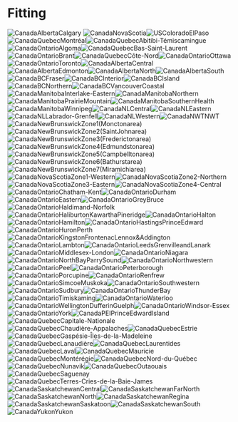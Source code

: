 # Fitting

![CanadaAlbertaCalgary](results/latest/CanadaAlbertaCalgary/CanadaAlbertaCalgary_fit.png)
![CanadaNovaScotia](results/latest/CanadaNovaScotia/CanadaNovaScotia_fit.png)![USColoradoElPaso](results/latest/USColoradoElPaso/USColoradoElPaso_fit.png)![CanadaQuebecMontréal](results/latest/CanadaQuebecMontréal/CanadaQuebecMontréal_fit.png)![CanadaQuebecAbitibi-Témiscamingue](results/latest/CanadaQuebecAbitibi-Témiscamingue/CanadaQuebecAbitibi-Témiscamingue_fit.png)![CanadaOntarioAlgoma](results/latest/CanadaOntarioAlgoma/CanadaOntarioAlgoma_fit.png)![CanadaQuebecBas-Saint-Laurent](results/latest/CanadaQuebecBas-Saint-Laurent/CanadaQuebecBas-Saint-Laurent_fit.png)![CanadaOntarioBrant](results/latest/CanadaOntarioBrant/CanadaOntarioBrant_fit.png)![CanadaQuebecCôte-Nord](results/latest/CanadaQuebecCôte-Nord/CanadaQuebecCôte-Nord_fit.png)![CanadaOntarioOttawa](results/latest/CanadaOntarioOttawa/CanadaOntarioOttawa_fit.png)![CanadaOntarioToronto](results/latest/CanadaOntarioToronto/CanadaOntarioToronto_fit.png)![CanadaAlbertaCentral](results/latest/CanadaAlbertaCentral/CanadaAlbertaCentral_fit.png)![CanadaAlbertaEdmonton](results/latest/CanadaAlbertaEdmonton/CanadaAlbertaEdmonton_fit.png)![CanadaAlbertaNorth](results/latest/CanadaAlbertaNorth/CanadaAlbertaNorth_fit.png)![CanadaAlbertaSouth](results/latest/CanadaAlbertaSouth/CanadaAlbertaSouth_fit.png)![CanadaBCFraser](results/latest/CanadaBCFraser/CanadaBCFraser_fit.png)![CanadaBCInterior](results/latest/CanadaBCInterior/CanadaBCInterior_fit.png)![CanadaBCIsland](results/latest/CanadaBCIsland/CanadaBCIsland_fit.png)![CanadaBCNorthern](results/latest/CanadaBCNorthern/CanadaBCNorthern_fit.png)![CanadaBCVancouverCoastal](results/latest/CanadaBCVancouverCoastal/CanadaBCVancouverCoastal_fit.png)![CanadaManitobaInterlake-Eastern](results/latest/CanadaManitobaInterlake-Eastern/CanadaManitobaInterlake-Eastern_fit.png)![CanadaManitobaNorthern](results/latest/CanadaManitobaNorthern/CanadaManitobaNorthern_fit.png)![CanadaManitobaPrairieMountain](results/latest/CanadaManitobaPrairieMountain/CanadaManitobaPrairieMountain_fit.png)![CanadaManitobaSouthernHealth](results/latest/CanadaManitobaSouthernHealth/CanadaManitobaSouthernHealth_fit.png)![CanadaManitobaWinnipeg](results/latest/CanadaManitobaWinnipeg/CanadaManitobaWinnipeg_fit.png)![CanadaNLCentral](results/latest/CanadaNLCentral/CanadaNLCentral_fit.png)![CanadaNLEastern](results/latest/CanadaNLEastern/CanadaNLEastern_fit.png)![CanadaNLLabrador-Grenfell](results/latest/CanadaNLLabrador-Grenfell/CanadaNLLabrador-Grenfell_fit.png)![CanadaNLWestern](results/latest/CanadaNLWestern/CanadaNLWestern_fit.png)![CanadaNWTNWT](results/latest/CanadaNWTNWT/CanadaNWTNWT_fit.png)![CanadaNewBrunswickZone1(Monctonarea)](results/latest/CanadaNewBrunswickZone1(Monctonarea)/CanadaNewBrunswickZone1(Monctonarea)_fit.png)![CanadaNewBrunswickZone2(SaintJohnarea)](results/latest/CanadaNewBrunswickZone2(SaintJohnarea)/CanadaNewBrunswickZone2(SaintJohnarea)_fit.png)![CanadaNewBrunswickZone3(Frederictonarea)](results/latest/CanadaNewBrunswickZone3(Frederictonarea)/CanadaNewBrunswickZone3(Frederictonarea)_fit.png)![CanadaNewBrunswickZone4(Edmundstonarea)](results/latest/CanadaNewBrunswickZone4(Edmundstonarea)/CanadaNewBrunswickZone4(Edmundstonarea)_fit.png)![CanadaNewBrunswickZone5(Campbelltonarea)](results/latest/CanadaNewBrunswickZone5(Campbelltonarea)/CanadaNewBrunswickZone5(Campbelltonarea)_fit.png)![CanadaNewBrunswickZone6(Bathurstarea)](results/latest/CanadaNewBrunswickZone6(Bathurstarea)/CanadaNewBrunswickZone6(Bathurstarea)_fit.png)![CanadaNewBrunswickZone7(Miramichiarea)](results/latest/CanadaNewBrunswickZone7(Miramichiarea)/CanadaNewBrunswickZone7(Miramichiarea)_fit.png)![CanadaNovaScotiaZone1-Western](results/latest/CanadaNovaScotiaZone1-Western/CanadaNovaScotiaZone1-Western_fit.png)![CanadaNovaScotiaZone2-Northern](results/latest/CanadaNovaScotiaZone2-Northern/CanadaNovaScotiaZone2-Northern_fit.png)![CanadaNovaScotiaZone3-Eastern](results/latest/CanadaNovaScotiaZone3-Eastern/CanadaNovaScotiaZone3-Eastern_fit.png)![CanadaNovaScotiaZone4-Central](results/latest/CanadaNovaScotiaZone4-Central/CanadaNovaScotiaZone4-Central_fit.png)![CanadaOntarioChatham-Kent](results/latest/CanadaOntarioChatham-Kent/CanadaOntarioChatham-Kent_fit.png)![CanadaOntarioDurham](results/latest/CanadaOntarioDurham/CanadaOntarioDurham_fit.png)![CanadaOntarioEastern](results/latest/CanadaOntarioEastern/CanadaOntarioEastern_fit.png)![CanadaOntarioGreyBruce](results/latest/CanadaOntarioGreyBruce/CanadaOntarioGreyBruce_fit.png)![CanadaOntarioHaldimand-Norfolk](results/latest/CanadaOntarioHaldimand-Norfolk/CanadaOntarioHaldimand-Norfolk_fit.png)![CanadaOntarioHaliburtonKawarthaPineridge](results/latest/CanadaOntarioHaliburtonKawarthaPineridge/CanadaOntarioHaliburtonKawarthaPineridge_fit.png)![CanadaOntarioHalton](results/latest/CanadaOntarioHalton/CanadaOntarioHalton_fit.png)![CanadaOntarioHamilton](results/latest/CanadaOntarioHamilton/CanadaOntarioHamilton_fit.png)![CanadaOntarioHastingsPrinceEdward](results/latest/CanadaOntarioHastingsPrinceEdward/CanadaOntarioHastingsPrinceEdward_fit.png)![CanadaOntarioHuronPerth](results/latest/CanadaOntarioHuronPerth/CanadaOntarioHuronPerth_fit.png)![CanadaOntarioKingstonFrontenacLennox&Addington](results/latest/CanadaOntarioKingstonFrontenacLennox&Addington/CanadaOntarioKingstonFrontenacLennox&Addington_fit.png)![CanadaOntarioLambton](results/latest/CanadaOntarioLambton/CanadaOntarioLambton_fit.png)![CanadaOntarioLeedsGrenvilleandLanark](results/latest/CanadaOntarioLeedsGrenvilleandLanark/CanadaOntarioLeedsGrenvilleandLanark_fit.png)![CanadaOntarioMiddlesex-London](results/latest/CanadaOntarioMiddlesex-London/CanadaOntarioMiddlesex-London_fit.png)![CanadaOntarioNiagara](results/latest/CanadaOntarioNiagara/CanadaOntarioNiagara_fit.png)![CanadaOntarioNorthBayParrySound](results/latest/CanadaOntarioNorthBayParrySound/CanadaOntarioNorthBayParrySound_fit.png)![CanadaOntarioNorthwestern](results/latest/CanadaOntarioNorthwestern/CanadaOntarioNorthwestern_fit.png)![CanadaOntarioPeel](results/latest/CanadaOntarioPeel/CanadaOntarioPeel_fit.png)![CanadaOntarioPeterborough](results/latest/CanadaOntarioPeterborough/CanadaOntarioPeterborough_fit.png)![CanadaOntarioPorcupine](results/latest/CanadaOntarioPorcupine/CanadaOntarioPorcupine_fit.png)![CanadaOntarioRenfrew](results/latest/CanadaOntarioRenfrew/CanadaOntarioRenfrew_fit.png)![CanadaOntarioSimcoeMuskoka](results/latest/CanadaOntarioSimcoeMuskoka/CanadaOntarioSimcoeMuskoka_fit.png)![CanadaOntarioSouthwestern](results/latest/CanadaOntarioSouthwestern/CanadaOntarioSouthwestern_fit.png)![CanadaOntarioSudbury](results/latest/CanadaOntarioSudbury/CanadaOntarioSudbury_fit.png)![CanadaOntarioThunderBay](results/latest/CanadaOntarioThunderBay/CanadaOntarioThunderBay_fit.png)![CanadaOntarioTimiskaming](results/latest/CanadaOntarioTimiskaming/CanadaOntarioTimiskaming_fit.png)![CanadaOntarioWaterloo](results/latest/CanadaOntarioWaterloo/CanadaOntarioWaterloo_fit.png)![CanadaOntarioWellingtonDufferinGuelph](results/latest/CanadaOntarioWellingtonDufferinGuelph/CanadaOntarioWellingtonDufferinGuelph_fit.png)![CanadaOntarioWindsor-Essex](results/latest/CanadaOntarioWindsor-Essex/CanadaOntarioWindsor-Essex_fit.png)![CanadaOntarioYork](results/latest/CanadaOntarioYork/CanadaOntarioYork_fit.png)![CanadaPEIPrinceEdwardIsland](results/latest/CanadaPEIPrinceEdwardIsland/CanadaPEIPrinceEdwardIsland_fit.png)![CanadaQuebecCapitale-Nationale](results/latest/CanadaQuebecCapitale-Nationale/CanadaQuebecCapitale-Nationale_fit.png)![CanadaQuebecChaudière-Appalaches](results/latest/CanadaQuebecChaudière-Appalaches/CanadaQuebecChaudière-Appalaches_fit.png)![CanadaQuebecEstrie](results/latest/CanadaQuebecEstrie/CanadaQuebecEstrie_fit.png)![CanadaQuebecGaspésie-Îles-de-la-Madeleine](results/latest/CanadaQuebecGaspésie-Îles-de-la-Madeleine/CanadaQuebecGaspésie-Îles-de-la-Madeleine_fit.png)![CanadaQuebecLanaudière](results/latest/CanadaQuebecLanaudière/CanadaQuebecLanaudière_fit.png)![CanadaQuebecLaurentides](results/latest/CanadaQuebecLaurentides/CanadaQuebecLaurentides_fit.png)![CanadaQuebecLaval](results/latest/CanadaQuebecLaval/CanadaQuebecLaval_fit.png)![CanadaQuebecMauricie](results/latest/CanadaQuebecMauricie/CanadaQuebecMauricie_fit.png)![CanadaQuebecMontérégie](results/latest/CanadaQuebecMontérégie/CanadaQuebecMontérégie_fit.png)![CanadaQuebecNord-du-Québec](results/latest/CanadaQuebecNord-du-Québec/CanadaQuebecNord-du-Québec_fit.png)![CanadaQuebecNunavik](results/latest/CanadaQuebecNunavik/CanadaQuebecNunavik_fit.png)![CanadaQuebecOutaouais](results/latest/CanadaQuebecOutaouais/CanadaQuebecOutaouais_fit.png)![CanadaQuebecSaguenay](results/latest/CanadaQuebecSaguenay/CanadaQuebecSaguenay_fit.png)![CanadaQuebecTerres-Cries-de-la-Baie-James](results/latest/CanadaQuebecTerres-Cries-de-la-Baie-James/CanadaQuebecTerres-Cries-de-la-Baie-James_fit.png)![CanadaSaskatchewanCentral](results/latest/CanadaSaskatchewanCentral/CanadaSaskatchewanCentral_fit.png)![CanadaSaskatchewanFarNorth](results/latest/CanadaSaskatchewanFarNorth/CanadaSaskatchewanFarNorth_fit.png)![CanadaSaskatchewanNorth](results/latest/CanadaSaskatchewanNorth/CanadaSaskatchewanNorth_fit.png)![CanadaSaskatchewanRegina](results/latest/CanadaSaskatchewanRegina/CanadaSaskatchewanRegina_fit.png)![CanadaSaskatchewanSaskatoon](results/latest/CanadaSaskatchewanSaskatoon/CanadaSaskatchewanSaskatoon_fit.png)![CanadaSaskatchewanSouth](results/latest/CanadaSaskatchewanSouth/CanadaSaskatchewanSouth_fit.png)![CanadaYukonYukon](results/latest/CanadaYukonYukon/CanadaYukonYukon_fit.png)